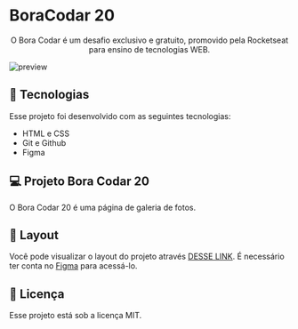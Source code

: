 # BoraCodar 20

<p align="center">
O Bora Codar é um desafio exclusivo e gratuito, promovido pela Rocketseat para ensino de tecnologias WEB. <br/>
</p>

![preview](./.github/preview.png)


## 🚀 Tecnologias

Esse projeto foi desenvolvido com as seguintes tecnologias:

- HTML e CSS
- Git e Github 
- Figma

## 💻 Projeto Bora Codar 20

O Bora Codar 20 é uma página de galeria de fotos.

## 🔖 Layout

Você pode visualizar o layout do projeto através [DESSE LINK](https://www.figma.com/community/file/1240650697984569274). É necessário ter conta no [Figma](https://figma.com) para acessá-lo.

## :memo: Licença

Esse projeto está sob a licença MIT.